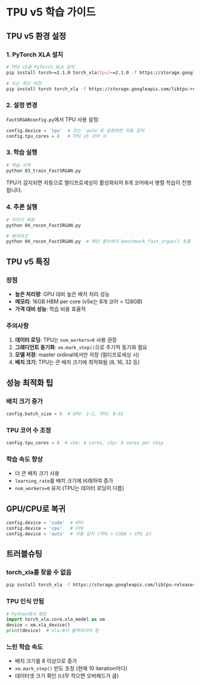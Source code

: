 # TPU v5 학습 가이드

## TPU v5 환경 설정

### 1. PyTorch XLA 설치
```bash
# TPU v5용 PyTorch XLA 설치
pip install torch~=2.1.0 torch_xla[tpu]~=2.1.0 -f https://storage.googleapis.com/libtpu-releases/index.html

# 또는 최신 버전
pip install torch torch_xla -f https://storage.googleapis.com/libtpu-releases/index.html
```

### 2. 설정 변경
`FastSRGANconfig.py`에서 TPU 사용 설정:

```python
config.device = 'tpu'  # 또는 'auto'로 설정하면 자동 감지
config.tpu_cores = 8   # TPU v5 코어 수
```

### 3. 학습 실행
```bash
# 학습 시작
python 03_train_FastSRGAN.py
```

TPU가 감지되면 자동으로 멀티프로세싱이 활성화되어 8개 코어에서 병렬 학습이 진행됩니다.

### 4. 추론 실행
```bash
# 이미지 복원
python 04_recon_FastSRGAN.py

# 벤치마크
python 04_recon_FastSRGAN.py  # 메인 함수에서 benchmark_fast_srgan() 호출
```

## TPU v5 특징

### 장점
- **높은 처리량**: GPU 대비 높은 배치 처리 성능
- **메모리**: 16GB HBM per core (v5e는 8개 코어 = 128GB)
- **가격 대비 성능**: 학습 비용 효율적

### 주의사항
1. **데이터 로딩**: TPU는 `num_workers=0` 사용 권장
2. **그래디언트 동기화**: `xm.mark_step()`으로 주기적 동기화 필요
3. **모델 저장**: master ordinal에서만 저장 (멀티프로세싱 시)
4. **배치 크기**: TPU는 큰 배치 크기에 최적화됨 (8, 16, 32 등)

## 성능 최적화 팁

### 배치 크기 증가
```python
config.batch_size = 8  # GPU: 1~2, TPU: 8~32
```

### TPU 코어 수 조정
```python
config.tpu_cores = 8  # v5e: 8 cores, v5p: 8 cores per chip
```

### 학습 속도 향상
- 더 큰 배치 크기 사용
- `learning_rate`를 배치 크기에 비례하여 증가
- `num_workers=0` 유지 (TPU는 데이터 로딩이 다름)

## GPU/CPU로 복귀
```python
config.device = 'cuda'  # GPU
config.device = 'cpu'   # CPU
config.device = 'auto'  # 자동 감지 (TPU > CUDA > CPU 순)
```

## 트러블슈팅

### torch_xla를 찾을 수 없음
```bash
pip install torch_xla -f https://storage.googleapis.com/libtpu-releases/index.html
```

### TPU 인식 안됨
```python
# Python에서 확인
import torch_xla.core.xla_model as xm
device = xm.xla_device()
print(device)  # xla:0이 출력되어야 함
```

### 느린 학습 속도
- 배치 크기를 8 이상으로 증가
- `xm.mark_step()` 빈도 조정 (현재 10 iteration마다)
- 데이터셋 크기 확인 (너무 작으면 오버헤드가 큼)
